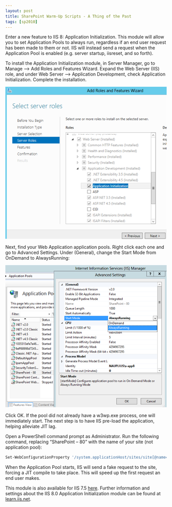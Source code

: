 ```yaml
---
layout: post
title: SharePoint Warm-Up Scripts - A Thing of the Past
tags: [sp2010]
---
```


Enter a new feature to IIS 8: Application Initialization.  This module will allow you to set Application Pools to always run, regardless if an end user request has been made to them or not.  IIS will instead send a request when the Application Pool is enabled (e.g. server startup, iisreset, and so forth).

To install the Application Initialization module, in Server Manager, go to Manage –> Add Roles and Features Wizard.  Expand the Web Server (IIS) role, and under Web Server –> Application Development, check Application Initialization.  Complete the installation.

![Application-Initialization3](/assets/images/2012/06/Application-Initialization3.png)

Next, find your Web Application application pools.  Right click each one and go to Advanced Settings.  Under (General), change the Start Mode from OnDemand to AlwaysRunning:

![image4](/assets/images/2012/06/image4.png)

Click OK.  If the pool did not already have a w3wp.exe process, one will immediately start.  The next step is to have IIS pre-load the application, helping alleviate JIT lag.

Open a PowerShell command prompt as Administrator.  Run the following command, replacing “SharePoint – 80” with the name of your site (not application pool):

```powershell
Set-WebConfigurationProperty '/system.applicationHost/sites/site[@name="SharePoint - 80"]/application' -Name "preloadEnabled" -Value "true" -PSPath IIS:\
```

When the Application Pool starts, IIS will send a fake request to the site, forcing a JIT compile to take place. This will speed up the first request an end user makes.

This module is also available for IIS 7.5 [here](http://www.iis.net/download/ApplicationInitialization).  Further information and settings about the IIS 8.0 Application Initialization module can be found at [learn.iis.net](http://learn.iis.net/page.aspx/1089/iis-80-application-initialization/).